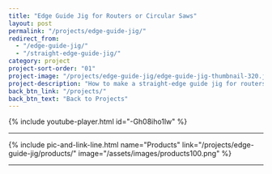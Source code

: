 ```yaml
---
title: "Edge Guide Jig for Routers or Circular Saws"
layout: post
permalink: "/projects/edge-guide-jig/"
redirect_from:
  - "/edge-guide-jig/"
  - "/straight-edge-guide-jig/"
category: project
project-sort-order: "01"
project-image: "/projects/edge-guide-jig/edge-guide-jig-thumbnail-320.jpg"
project-description: "How to make a straight-edge guide jig for routers or circular saws."
back_btn_link: "/projects/"
back_btn_text: "Back to Projects"
---
```


{% include youtube-player.html id="-Gh08iho1lw" %}

<p style="clear: left"></p>

<hr class="hr-thick">

<p></p>

{% include pic-and-link-line.html
  name="Products"
  link="/projects/edge-guide-jig/products/"
  image="/assets/images/products100.png" %}

<hr class="hr-thick">

<p></p>

